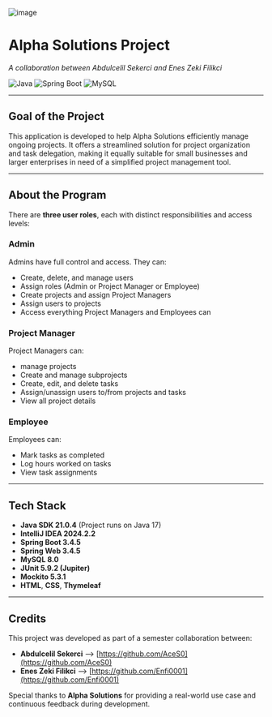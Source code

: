 
![image](https://github.com/user-attachments/assets/6b28ae59-cf0c-430f-a8d3-18a09a990ef5)

# Alpha Solutions Project  
_A collaboration between Abdulcelil Sekerci and Enes Zeki Filikci_

![Java](https://img.shields.io/badge/Java-21-blue.svg)
![Spring Boot](https://img.shields.io/badge/Spring%20Boot-3.2-green.svg)
![MySQL](https://img.shields.io/badge/MySQL-8.0-orange.svg)

---

## Goal of the Project  
This application is developed to help Alpha Solutions efficiently manage ongoing projects. It offers a streamlined solution for project organization and task delegation, making it equally suitable for small businesses and larger enterprises in need of a simplified project management tool.

---

## About the Program  

There are **three user roles**, each with distinct responsibilities and access levels:

### Admin  
Admins have full control and access. They can:
-  Create, delete, and manage users  
-  Assign roles (Admin or Project Manager or Employee)  
-  Create projects and assign Project Managers  
-  Assign users to projects  
-  Access everything Project Managers and Employees can  

### Project Manager  
Project Managers can:
- manage projects
- Create and manage subprojects  
- Create, edit, and delete tasks  
- Assign/unassign users to/from projects and tasks 
- View all project details  

### Employee  
Employees can:
-  Mark tasks as completed  
-  Log hours worked on tasks  
-  View task assignments  

---

## Tech Stack  
-  **Java SDK 21.0.4** (Project runs on Java 17)  
-  **IntelliJ IDEA 2024.2.2**  
-  **Spring Boot 3.4.5**  
-  **Spring Web 3.4.5**  
-  **MySQL 8.0**  
-  **JUnit 5.9.2 (Jupiter)**  
-  **Mockito 5.3.1**  
-  **HTML**,  **CSS**,  **Thymeleaf**  

---

## Credits  
This project was developed as part of a semester collaboration between:

- **Abdulcelil Sekerci** –> [https://github.com/AceS0](https://github.com/AceS0)  
- **Enes Zeki Filikci** –> [https://github.com/Enfi0001](https://github.com/Enfi0001)  

Special thanks to **Alpha Solutions** for providing a real-world use case and continuous feedback during development.  
